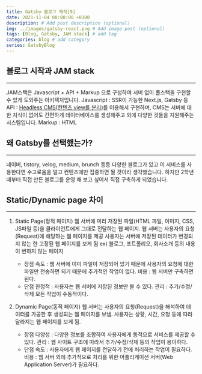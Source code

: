 ```yaml
---
title: Gatsby 블로그 제작[9]
date: 2021-11-04 00:00:00 +0300
description: # Add post description (optional)
img: ../images/gatsby-react.png # Add image post (optional)
tags: [Blog, Gatsby, JAM stack] # add tag
categories: blog # add category
series: GatsbyBlog
---  
```

## 블로그 시작과 JAM stack
---
JAM스택은 Javascript + API + Markup 으로 구성하여 서버 없이 풀스택을 구현할 수 있게 도와주는 아키텍처입니다.
Javascript : SSR이 가능한 Next.js, Gatsby 등
API : [Headless CMS(컨텐츠 view를 분리)](https://www.gatsbyjs.com/docs/how-to/sourcing-data/headless-cms/)를 이용해서 구현하며, CMS는 서버에 대한 지식이 없어도 간편하게 데이터베이스를 생성해주고 외에 다양한 것들을 지원해주는 시스템입니다.
Markup : HTML
<br/>
## 왜 Gatsby를 선택했는가?
---
네이버, tistory, velog, medium, brunch 등등 다양한 블로그가 있고 이 서비스를 사용한다면 수고로움을 덜고 컨텐츠에만 집중하면 될 것이라 생각했습니다. 하지만 2학년 때부터 직접 만든 블로그를 운영 해 보고 싶어서 직접 구축하게 되었습니다.

## Static/Dynamic page 차이
---
1. Static Page(정적 페이지)
    웹 서버에 미리 저장된 파일(HTML 파일, 이미지, CSS, JS파일 등)을 클라이언트에게 그대로 전달하는 웹 페이지.
    웹 서버는 사용자의 요청(Request)에 해당하는 웹 페이지를 제공
    사용자는 서버에 저장된 데이터가 변경되지 않는 한 고정된 웹 페이지를 보게 됨
    ex) 블로그, 포트폴리오, 회사소개 등의 내용이 변하지 않는 페이지
    
    - 장점
    속도 : 웹 서버에 이미 파일이 저장되어 있기 때문에 사용자의 요청에 대한 파일만 전송하면 되기 때문에 추가적인 작업이 없다.
    비용 : 웹 서버만 구축하면 된다.
    - 단점
    한정적 : 사용자는 웹 서버에 저장된 정보만 볼 수 있다.
    관리 : 추가/수정/삭제 모든 작업이 수동적이다.
2. Dynamic Page(동적 페이지)
웹 서버는 사용자의 요청(Request)을 해석하여 데이터를 가공한 후 생성되는 웹 페이지를 보냄.
사용자는 상황, 시간, 요청 등에 따라 달라지는 웹 페이지를 보게 됨.
    - 장점
    다양성 : 다양한 정보를 조합하여 사용자에게 동적으로 서비스를 제공할 수 있다.
    관리 : 웹 사이트 구조에 따라서 추가/수정/삭제 등의 작업이 용이하다.
    - 단점
    속도 : 사용자에게 웹 페이지를 전달하기 전에 처리하는 작업이 필요하다.
    비용 : 웹 서버 외에 추가적으로 처리를 위한 어플리케이션 서버(Web Application Server)가 필요하다.